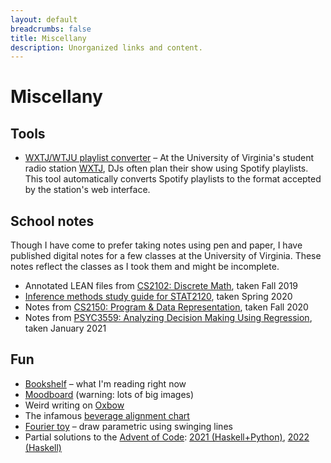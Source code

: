 ```yaml
---
layout: default
breadcrumbs: false
title: Miscellany
description: Unorganized links and content.
---
```


# Miscellany

## Tools
- [WXTJ/WTJU playlist converter](https://www.kerrigan.dev/wxtj-converter/) &ndash;
  At the University of Virginia's student radio station [WXTJ](https://www.wxtj.fm/), DJs often plan their show using Spotify playlists.
  This tool automatically converts Spotify playlists to the format accepted by the station's web interface.

## School notes
Though I have come to prefer taking notes using pen and paper, I have published digital notes for a few classes at the University of Virginia.
These notes reflect the classes as I took them and might be incomplete.

- Annotated LEAN files from [CS2102: Discrete Math](https://github.com/joek13/cs2102-notes), taken Fall 2019
- [Inference methods study guide for STAT2120](https://www.kerrigan.dev/uva-stat2120-inference-methods/), taken Spring 2020
- Notes from [CS2150: Program & Data Representation](https://github.com/joek13/cs2150-notes), taken Fall 2020
- Notes from [PSYC3559: Analyzing Decision Making Using Regression](https://github.com/joek13/psyc3559), taken January 2021

## Fun

- [Bookshelf](/misc/bookshelf) &ndash; what I'm reading right now
- [Moodboard](/mood) (warning: lots of big images)
- Weird writing on [Oxbow](https://0xb0.cc)
- The infamous [beverage alignment chart](/bev.png)
- [Fourier toy](https://www.kerrigan.dev/fourier-toy/) &ndash; draw parametric using swinging lines
- Partial solutions to the [Advent of Code](https://adventofcode.com/): [2021 (Haskell+Python)](https://github.com/joek13/advent-of-code-2021/), [2022 (Haskell)](https://github.com/joek13/advent-of-code-2022/)
